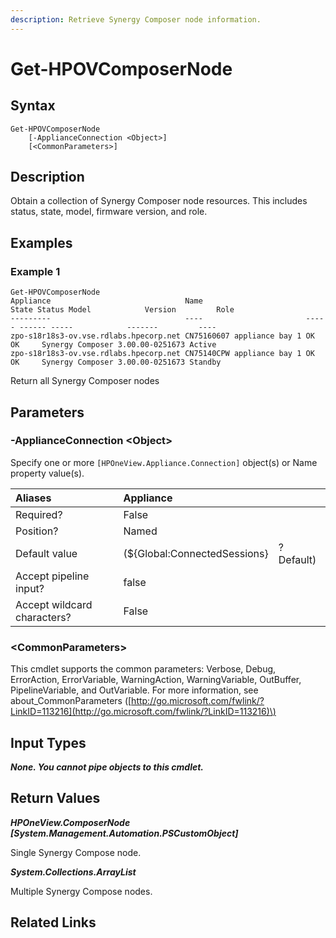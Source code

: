 ```yaml
---
description: Retrieve Synergy Composer node information.
---
```


# Get-HPOVComposerNode

## Syntax

```text
Get-HPOVComposerNode
    [-ApplianceConnection <Object>]
    [<CommonParameters>]
```

## Description

Obtain a collection of Synergy Composer node resources. This includes status, state, model, firmware version, and role.

## Examples

### Example 1

```text
Get-HPOVComposerNode
Appliance                              Name                       State Status Model            Version         Role
---------                              ----                       ----- ------ -----            -------         ----
zpo-s18r18s3-ov.vse.rdlabs.hpecorp.net CN75160607 appliance bay 1 OK    OK     Synergy Composer 3.00.00-0251673 Active
zpo-s18r18s3-ov.vse.rdlabs.hpecorp.net CN75140CPW appliance bay 1 OK    OK     Synergy Composer 3.00.00-0251673 Standby
```

Return all Synergy Composer nodes

## Parameters

### -ApplianceConnection &lt;Object&gt;

Specify one or more `[HPOneView.Appliance.Connection]` object\(s\) or Name property value\(s\).

| Aliases | Appliance |  |
| :--- | :--- | :--- |
| Required? | False |  |
| Position? | Named |  |
| Default value | \(${Global:ConnectedSessions} | ? Default\) |
| Accept pipeline input? | false |  |
| Accept wildcard characters? | False |  |

### &lt;CommonParameters&gt;

This cmdlet supports the common parameters: Verbose, Debug, ErrorAction, ErrorVariable, WarningAction, WarningVariable, OutBuffer, PipelineVariable, and OutVariable. For more information, see about\_CommonParameters \([http://go.microsoft.com/fwlink/?LinkID=113216](http://go.microsoft.com/fwlink/?LinkID=113216)\)

## Input Types

_**None. You cannot pipe objects to this cmdlet.**_

## Return Values

_**HPOneView.ComposerNode \[System.Management.Automation.PSCustomObject\]**_

Single Synergy Compose node.

_**System.Collections.ArrayList**_ 

Multiple Synergy Compose nodes.

## Related Links

